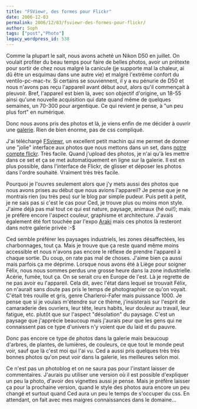 ```yaml
---
title: "FSViewr, des formes pour Flickr"
date: 2006-12-03
permalink: 2006/12/03/fsviewr-des-formes-pour-flickr/
author: Soph
tags: ["post","Photo"]
legacy_wordpress_id: 538
---
```


Comme la plupart le sait, nous avons acheté un Nikon D50 en juillet. On voulait profiter du beau temps pour faire de belles photos, avoir un prétexte pour sortir de chez nous malgré la canicule (je supporte mal la chaleur, ai dû être un esquimau dans une autre vie) et malgré l'extrême confort du ventilo-pc-mac-tv. Si certains se souviennent, il y a eu pénurie de D50 et nous n'avons pas reçu l'appareil avant début aout, alors qu'il commençait à pleuvoir. Bref, l'appareil est bien là, avec son objectif d'origine, un 18-55 ainsi qu'une nouvelle acquisition qui date quand même de quelques semaines, un 70-300 pour argentique. Ce qui revient je pense, à "un peu plus fort" en numérique.

<!-- excerpt -->

Donc nous avons pris des photos et là, je viens enfin de me décider à ouvrir une [galerie](http://64k.be/flickr/#309438449). Rien de bien énorme, pas de css compliqué.

J'ai téléchargé [FSviewr](http://fsviewr.lackadaisical.com/), un excellent petit machin qui me permet de donner une "jolie" interface aux photos que nous mettons dans un set, dans [notre compte flickr](http://www.flickr.com/photos/64k/). Très facile. Quand j'upload des photos, je n'ai qu'à les mettre dans ce set et ça se met automatiquement en ligne sur la galerie. Il est en plus possible, dans l'interface de Flickr, de glisser et déposer les photos dans l'ordre souhaité. Vraiment très très facile.

Pourquoi je l'ouvres seulement alors que j'y mets aussi des photos que nous avons prises au début que nous avions l'appareil? Je pense que je ne montrais rien (ou très peu) sur le blog par simple pudeur. Puis petit à petit, je ne sais pas si c'est le cas pour Ced, je trouve plus ou moins mon style. J'aime déjà pas mal tout ce qui est nature, paysage, animaux (hé oui!); mais je préfère encore l'aspect couleur, graphisme et architecture. J'avais également été fort touchée par l'expo [Araki](http://lunettesrouges.blog.lemonde.fr/lunettesrouges/2005/10/vague_lme.html) mais ces photos là resteront dans notre galerie privée :-$

Ced semble préférer les paysages industriels, les zones désaffectées, les charbonnages, tout ça. Mais je trouve que ça reste quand même moins accessible et nous n'avons pas encore le réflexe de prendre l'appareil à chaque sortie. Du coup, on rate pas mal de choses. J'aime bien ça aussi mais parfois ça me déprime. Lorsque nous avons été à Liège pour soigner Félix, nous nous sommes perdus une grosse heure dans la zone industrielle. Acérie, fumée, tout ça. On se serait cru en Europe de l'est. Là je regrette de ne pas avoir eu l'appareil. Cela dit, avec l'état dans lequel se trouvait Félix, on n'aurait sans doute pas pris le temps de photographier ce qu'on voyait. C'était très rouille et gris, genre Charleroi-Fafer mais puissance 1000. Je pense que si je voulais m'étendre sur ce thème, j'insisterais sur l'esprit de camaraderie des ouvriers, leur tête, leurs habits, leur douleur au travail, leur fatigue, etc. plutôt que sur l'aspect "désolation" du paysage. C'est un paysage que j'apprécie beaucoup mais j'aurais peur que les gens qui ne connaissent pas ce type d'univers n'y voient que du laid et du pauvre.

Donc pas encore ce type de photos dans la galerie mais beaucoup d'arbres, de plantes, de lumières, de couleurs, ce que tout le monde peut voir, sauf que là c'est moi qui l'ai vu. Ced a aussi pris quelques très très bonnes photos qu'on peut voir dans la galerie, les meilleures selon moi.

Ce n'est pas un photoblog et on ne saura pas pour l'instant laisser de commentaires. J'aurais pu utiliser une version où il est possible d'expliquer un peu la photo, d'avoir des vignettes aussi je pense. Mais je préfère laisser ça pour la prochaine version, quand le style des photos aura encore un peu changé et surtout quand Ced aura un peu le temps de s'occuper du css. En attendant, on fait avec mes maigres connaissances dans le domaine...
